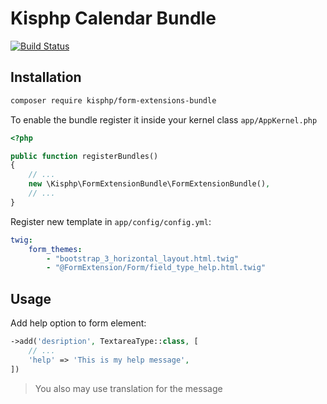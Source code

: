 # Kisphp Calendar Bundle

[![Build Status](https://travis-ci.org/kisphp/form-extensions-bundle.svg?branch=master)](https://travis-ci.org/kisphp/form-extensions-bundle)

## Installation

```bash
composer require kisphp/form-extensions-bundle
```

To enable the bundle register it  inside your kernel class `app/AppKernel.php`

```php
<?php

public function registerBundles()
{
    // ...
    new \Kisphp\FormExtensionBundle\FormExtensionBundle(),
    // ...
}
```

Register new template in `app/config/config.yml`:
```yaml
twig:
    form_themes:
        - "bootstrap_3_horizontal_layout.html.twig"
        - "@FormExtension/Form/field_type_help.html.twig"
```

## Usage

Add help option to form element:

```php
->add('desription', TextareaType::class, [
    // ...
    'help' => 'This is my help message',
])
```

> You also may use translation for the message

